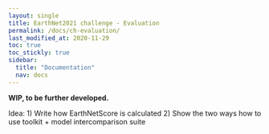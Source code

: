 ```yaml
---
layout: single
title: EarthNet2021 challenge - Evaluation
permalink: /docs/ch-evaluation/
last_modified_at: 2020-11-29
toc: true
toc_stickly: true
sidebar:
  title: "Documentation"
  nav: docs
---
```

**WIP, to be further developed.**

Idea: 1) Write how EarthNetScore is calculated 2) Show the two ways how to use toolkit + model intercomparison suite